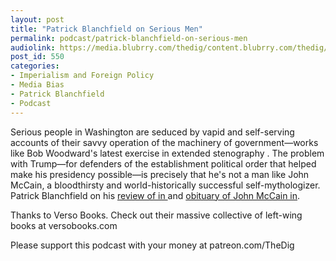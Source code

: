 ```yaml
---
layout: post
title: "Patrick Blanchfield on Serious Men"
permalink: podcast/patrick-blanchfield-on-serious-men
audiolink: https://media.blubrry.com/thedig/content.blubrry.com/thedig/The_Dig_-_EP_150_-_BlanchfieldFear.mp3
post_id: 550
categories: 
- Imperialism and Foreign Policy
- Media Bias
- Patrick Blanchfield
- Podcast
---
```


Serious people in Washington are seduced by vapid and self-serving accounts of their savvy operation of the machinery of government—works like Bob Woodward's latest exercise in extended stenography 
. The problem with Trump—for defenders of the establishment political order that helped make his presidency possible—is precisely that he's not a man like John McCain, a bloodthirsty and world-historically successful self-mythologizer. Patrick Blanchfield on his 
[review of 
 in ](https://nplusonemag.com/online-only/online-only/dupe-throat/)and 
[obituary of John McCain in](https://thebaffler.com/latest/the-mccain-phenomenon-blanchfield).

Thanks to Verso Books. Check out their massive collective of left-wing books at versobooks.com

Please support this podcast with your money at patreon.com/TheDig